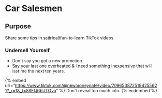 # Car Salesmen

## Purpose

Share some tips in satirical/fun-to-learn TikTok videos.



### Undersell Yourself

* Don't say you got a new promotion.
* Say your last one overheated & I need something inexpensive that will last me the next ten years.

{% embed url="https://www.tiktok.com/@newmoneynate/video/7096538725194255621?_r=1&_t=8SEQ6bUTOva" %}
Don't reveal too much info.
{% endembed %}

